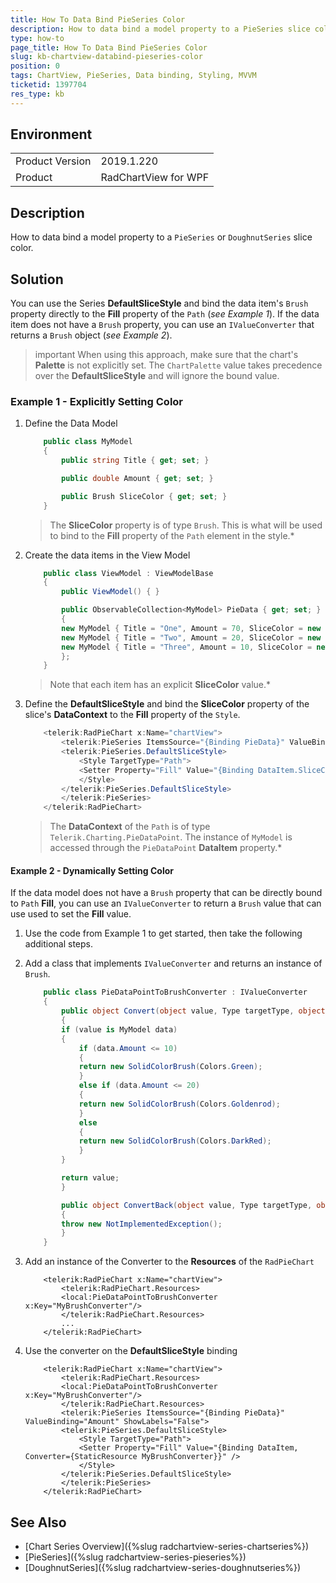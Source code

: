 ```yaml
---
title: How To Data Bind PieSeries Color
description: How to data bind a model property to a PieSeries slice color.
type: how-to
page_title: How To Data Bind PieSeries Color
slug: kb-chartview-databind-pieseries-color
position: 0
tags: ChartView, PieSeries, Data binding, Styling, MVVM
ticketid: 1397704
res_type: kb
---
```


## Environment
<table>
	<tr>
		<td>Product Version</td>
		<td>2019.1.220</td>
	</tr>
	<tr>
		<td>Product</td>
		<td>RadChartView for WPF</td>
	</tr>
</table>

## Description

How to data bind a model property to a `PieSeries` or `DoughnutSeries` slice color.

## Solution

You can use the Series **DefaultSliceStyle** and bind the data item's `Brush` property directly to the **Fill** property of the `Path` (*see Example 1*). If the data item does not have a `Brush` property, you can use an `IValueConverter` that returns a `Brush` object (*see Example 2*).

>important When using this approach, make sure that the chart's **Palette** is not explicitly set. The `ChartPalette` value takes precedence over the **DefaultSliceStyle** and will ignore the bound value.

### Example 1 - Explicitly Setting Color

1. Define the Data Model

	
	```C#
		public class MyModel
		{
		    public string Title { get; set; }

		    public double Amount { get; set; }

		    public Brush SliceColor { get; set; }
		}
	```

	> The **SliceColor** property is of type `Brush`. This is what will be used to bind to the **Fill** property of the `Path` element in the style.*

2. Create the data items in the View Model

	
	```C#
		public class ViewModel : ViewModelBase
		{
		    public ViewModel() { }

		    public ObservableCollection<MyModel> PieData { get; set; } = new ObservableCollection<MyModel>
		    {
			new MyModel { Title = "One", Amount = 70, SliceColor = new SolidColorBrush(Colors.LightBlue) },
			new MyModel { Title = "Two", Amount = 20, SliceColor = new SolidColorBrush(Colors.LightSalmon) },
			new MyModel { Title = "Three", Amount = 10, SliceColor = new SolidColorBrush(Colors.LightCoral) },
		    };
		}
	```

	> Note that each item has an explicit **SliceColor** value.*

3. Define the **DefaultSliceStyle** and bind the **SliceColor** property of the slice's **DataContext** to the **Fill** property of the `Style`.

	
	```C#
		<telerik:RadPieChart x:Name="chartView">
		    <telerik:PieSeries ItemsSource="{Binding PieData}" ValueBinding="Amount" ShowLabels="False">
			<telerik:PieSeries.DefaultSliceStyle>
			    <Style TargetType="Path">
				<Setter Property="Fill" Value="{Binding DataItem.SliceColor}" />
			    </Style>
			</telerik:PieSeries.DefaultSliceStyle>
		    </telerik:PieSeries>
		</telerik:RadPieChart>
	```

	> The **DataContext** of the `Path` is of type `Telerik.Charting.PieDataPoint`. The instance of `MyModel` is accessed through the `PieDataPoint` **DataItem** property.*

#### Example 2 - Dynamically Setting Color

If the data model does not have a `Brush` property that can be directly bound to `Path` **Fill**, you can use an `IValueConverter` to return a `Brush` value that can use used to set the **Fill** value. 

1. Use the code from Example 1 to get started, then take the following additional steps.

2. Add a class that implements `IValueConverter` and returns an instance of `Brush`.

	
	```C#
		public class PieDataPointToBrushConverter : IValueConverter
		{
		    public object Convert(object value, Type targetType, object parameter, CultureInfo culture)
		    {
			if (value is MyModel data)
			{
			    if (data.Amount <= 10)
			    {
				return new SolidColorBrush(Colors.Green);
			    }
			    else if (data.Amount <= 20)
			    {
				return new SolidColorBrush(Colors.Goldenrod);
			    }
			    else
			    {
				return new SolidColorBrush(Colors.DarkRed);
			    }
			}

			return value;
		    }

		    public object ConvertBack(object value, Type targetType, object parameter, CultureInfo culture)
		    {
			throw new NotImplementedException();
		    }
		}
	```

3. Add an instance of the Converter to the **Resources** of the `RadPieChart`

	
	```XAML
		<telerik:RadPieChart x:Name="chartView">
		    <telerik:RadPieChart.Resources>
			<local:PieDataPointToBrushConverter x:Key="MyBrushConverter"/>
		    </telerik:RadPieChart.Resources>
		    ...
		</telerik:RadPieChart>
	```

4. Use the converter on the **DefaultSliceStyle** binding

	
	```XAML
		<telerik:RadPieChart x:Name="chartView">
		    <telerik:RadPieChart.Resources>
			<local:PieDataPointToBrushConverter x:Key="MyBrushConverter"/>
		    </telerik:RadPieChart.Resources>
		    <telerik:PieSeries ItemsSource="{Binding PieData}" ValueBinding="Amount" ShowLabels="False">
			<telerik:PieSeries.DefaultSliceStyle>
			    <Style TargetType="Path">
				<Setter Property="Fill" Value="{Binding DataItem, Converter={StaticResource MyBrushConverter}}" />
			    </Style>
			</telerik:PieSeries.DefaultSliceStyle>
		    </telerik:PieSeries>
		</telerik:RadPieChart>
	```

## See Also  
* [Chart Series Overview]({%slug radchartview-series-chartseries%})
* [PieSeries]({%slug radchartview-series-pieseries%})
* [DoughnutSeries]({%slug radchartview-series-doughnutseries%})
